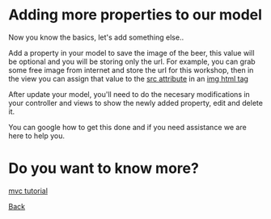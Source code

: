 # Adding more properties to our model

Now you know the basics, let's add something else..

Add a property in your model to save the image of the beer, this value will be optional and you will be storing only the url. For example, you can grab some free image from internet and store the url for this workshop, then in the view you can assign that value to the [src attribute](http://www.w3schools.com/tags/att_img_src.asp) in an [img html tag](http://www.w3schools.com/tags/tag_img.asp)

After update your model, you'll need to do the necesary modifications in your controller and views 
to show the newly added property, edit and delete it.

You can google how to get this done and if you need assistance we are here to help you.


# Do you want to know more?
[mvc tutorial](http://www.asp.net/mvc/overview/getting-started/getting-started-with-ef-using-mvc/creating-an-entity-framework-data-model-for-an-asp-net-mvc-application)

[Back](https://github.com/yeseniamolinab/mvc5-introduction/blob/master/README.md)
